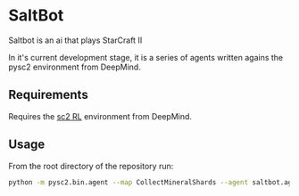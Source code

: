SaltBot
=======


Saltbot is an ai that plays StarCraft II

In it's current development stage, it is a series of agents written agains the pysc2 environment from DeepMind.



Requirements
------------

Requires the [sc2 RL](https://github.com/deepmind/pysc2) environment from DeepMind.


Usage
-----


From the root directory of the repository run:

```bash
python -m pysc2.bin.agent --map CollectMineralShards --agent saltbot.agents.scripted_agent.NibzCollectMineralShards
```

